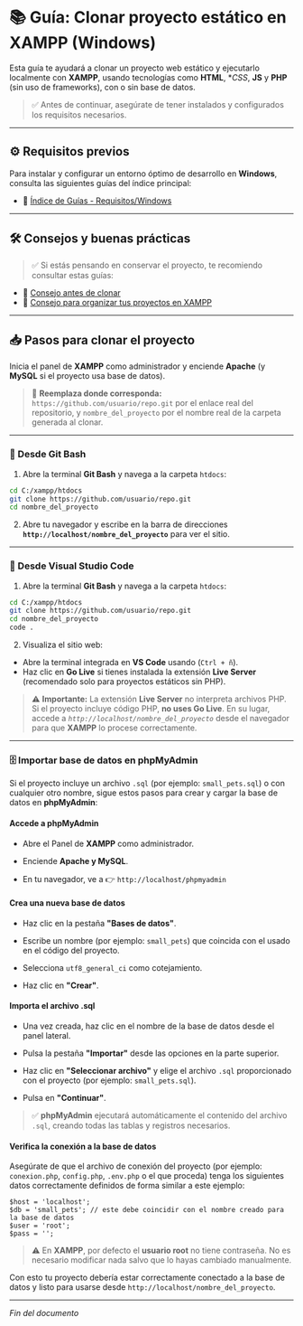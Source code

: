 # 📚 Guía: Clonar proyecto estático en XAMPP (Windows)

Esta guía te ayudará a clonar un proyecto web estático y ejecutarlo localmente con **XAMPP**, usando tecnologías como **HTML**, **CSS*, **JS** y **PHP** (sin uso de frameworks), con o sin base de datos.

> ✅ Antes de continuar, asegúrate de tener instalados y configurados los requisitos necesarios.

---

## ⚙️ Requisitos previos

Para instalar y configurar un entorno óptimo de desarrollo en **Windows**, consulta las siguientes guías del índice principal:

- 📁 [Índice de Guías - Requisitos/Windows](https://github.com/tejada1970/guias-desarrollo#windows)

---

## 🛠 Consejos y buenas prácticas

> ✅ Si estás pensando en conservar el proyecto, te recomiendo consultar estas guías:

- 📄 [Consejo antes de clonar](https://github.com/tejada1970/guias-desarrollo/blob/master/consejos/consejo-antes-de-clonar.md)
- 📄 [Consejo para organizar tus proyectos en XAMPP](https://github.com/tejada1970/guias-desarrollo/blob/master/consejos/consejo-para-organizar-tus-proyectos-en-xampp.md)

---

## 📥 Pasos para clonar el proyecto

Inicia el panel de **XAMPP** como administrador y enciende **Apache** (y **MySQL** si el proyecto usa base de datos).

> 🔹 **Reemplaza donde corresponda:** `https://github.com/usuario/repo.git` por el enlace real del repositorio, y `nombre_del_proyecto` por el nombre real de la carpeta generada al clonar.

---

### 🔧 Desde Git Bash

1. Abre la terminal **Git Bash** y navega a la carpeta `htdocs`:

```bash
cd C:/xampp/htdocs
git clone https://github.com/usuario/repo.git
cd nombre_del_proyecto
```

2. Abre tu navegador y escribe en la barra de direcciones **`http://localhost/nombre_del_proyecto`** para ver el sitio.

---

### 🔧 Desde Visual Studio Code

1. Abre la terminal **Git Bash** y navega a la carpeta `htdocs`:

```bash
cd C:/xampp/htdocs
git clone https://github.com/usuario/repo.git
cd nombre_del_proyecto
code .
```

2. Visualiza el sitio web:

* Abre la terminal integrada en **VS Code** usando (`Ctrl + ñ`).
* Haz clic en **Go Live** si tienes instalada la extensión **Live Server** (recomendado solo para proyectos estáticos sin PHP).

> ⚠️ **Importante:** La extensión **Live Server** no interpreta archivos PHP. Si el proyecto incluye código PHP, **no uses Go Live**. En su lugar, accede a *`http://localhost/nombre_del_proyecto`* desde el navegador para que **XAMPP** lo procese correctamente.

---

### 🗄️ Importar base de datos en phpMyAdmin

Si el proyecto incluye un archivo `.sql` (por ejemplo: `small_pets.sql`) o con cualquier otro nombre, sigue estos pasos para crear y cargar la base de datos en **phpMyAdmin**:

#### Accede a phpMyAdmin

* Abre el Panel de **XAMPP** como administrador.

* Enciende **Apache y MySQL**.

* En tu navegador, ve a 👉 `http://localhost/phpmyadmin`

#### Crea una nueva base de datos

* Haz clic en la pestaña **"Bases de datos"**.

* Escribe un nombre (por ejemplo: `small_pets`) que coincida con el usado en el código del proyecto.

* Selecciona `utf8_general_ci` como cotejamiento.

* Haz clic en **"Crear"**.

#### Importa el archivo .sql

* Una vez creada, haz clic en el nombre de la base de datos desde el panel lateral.

* Pulsa la pestaña **"Importar"** desde las opciones en la parte superior.

* Haz clic en **"Seleccionar archivo"** y elige el archivo `.sql` proporcionado con el proyecto (por ejemplo: `small_pets.sql`).

* Pulsa en **"Continuar"**.

> ✅ **phpMyAdmin** ejecutará automáticamente el contenido del archivo `.sql`, creando todas las tablas y registros necesarios.

#### Verifica la conexión a la base de datos

Asegúrate de que el archivo de conexión del proyecto (por ejemplo: `conexion.php`, `config.php`, `.env.php` o el que proceda) tenga los siguientes datos correctamente definidos de forma similar a este ejemplo:

```
$host = 'localhost';
$db = 'small_pets'; // este debe coincidir con el nombre creado para la base de datos
$user = 'root';
$pass = '';
```

> ⚠️ En **XAMPP**, por defecto el **usuario root** no tiene contraseña. No es necesario modificar nada salvo que lo hayas cambiado manualmente.

Con esto tu proyecto debería estar correctamente conectado a la base de datos y listo para usarse desde `http://localhost/nombre_del_proyecto`.

---

*Fin del documento*
